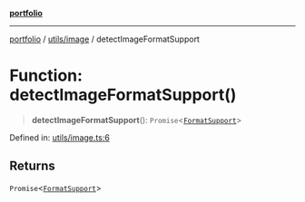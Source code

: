 [**portfolio**](../../../README.md)

***

[portfolio](../../../modules.md) / [utils/image](../README.md) / detectImageFormatSupport

# Function: detectImageFormatSupport()

> **detectImageFormatSupport**(): `Promise`\<[`FormatSupport`](../interfaces/FormatSupport.md)\>

Defined in: [utils/image.ts:6](https://github.com/tnorlund/Portfolio/blob/38081539cf0fdb7a97669920a76bc2142df52ebb/portfolio/utils/image.ts#L6)

## Returns

`Promise`\<[`FormatSupport`](../interfaces/FormatSupport.md)\>
